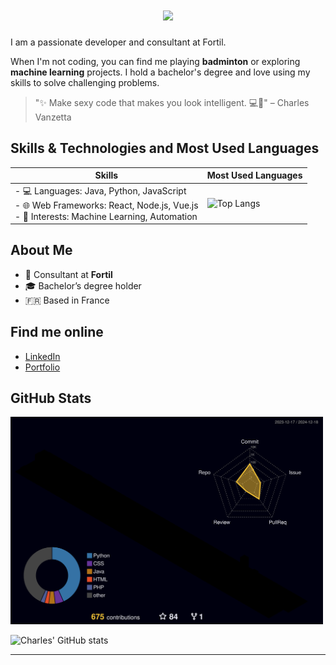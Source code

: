 <h1 align="center">
    <img src="https://readme-typing-svg.herokuapp.com/?lines=Hi+there!+👋🏼;I'm+Charles!+🏄🏼‍♂️;Nice+to+meet+you!+😉&center=true&size=30&color=AE87E2">
</h1>

I am a passionate developer and consultant at Fortil.

When I'm not coding, you can find me playing **badminton** or exploring **machine learning** projects. I hold a bachelor's degree and love using my skills to solve challenging problems.

> "✨ Make sexy code that makes you look intelligent. 💻🧠" – Charles Vanzetta

## Skills & Technologies and Most Used Languages

| Skills  | Most Used Languages |
| ------------- | ------------- |
| - 💻 Languages: Java, Python, JavaScript <br> - 🌐 Web Frameworks: React, Node.js, Vue.js <br> - 🧠 Interests: Machine Learning, Automation | ![Top Langs](https://github-readme-stats.vercel.app/api/top-langs/?username=CVanzetta&hide=twig,php,html,css&layout=compact&theme=tokyonight) |

## About Me
- 🏢 Consultant at **Fortil**
- 🎓 Bachelor’s degree holder
- 🇫🇷 Based in France

## Find me online
- [LinkedIn](https://www.linkedin.com/in/charles-vanzetta/)
- [Portfolio](https://cvanzetta.github.io/Portfolio/)
## GitHub Stats

<img src="profile-3d-contrib/profile-night-rainbow.svg" alt="3D Contributions" width="500px" />

![Charles' GitHub stats](https://github-readme-stats.vercel.app/api?username=CVanzetta&show_icons=true&theme=tokyonight&hide=contribs)

---
